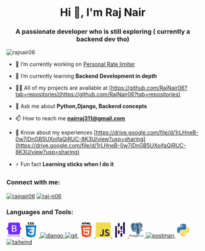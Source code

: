 <h1 align="center">Hi 👋, I'm Raj Nair</h1>
<h3 align="center">A passionate developer who is still exploring ( currently a backend dev tho)</h3>

<p align="left"> <img src="https://komarev.com/ghpvc/?username=rajnair06&label=Profile%20views&color=0e75b6&style=flat" alt="rajnair06" /> </p>

- 🔭 I’m currently working on [Personal Rate limiter](https://github.com/RajNair06/rate_limiter)

- 🌱 I’m currently learning **Backend Development in depth**

- 👨‍💻 All of my projects are available at [https://github.com/RajNair06?tab=repositories](https://github.com/RajNair06?tab=repositories)

- 💬 Ask me about **Python,Django, Backend concepts**

- 📫 How to reach me **nairraj311@gmail.com**

- 📄 Know about my experiences [https://drive.google.com/file/d/1rLHneB-0w7iDnGB5UXoifaQjRUC-8K3U/view?usp=sharing](https://drive.google.com/file/d/1rLHneB-0w7iDnGB5UXoifaQjRUC-8K3U/view?usp=sharing)

- ⚡ Fun fact **Learning sticks when I do it**

<h3 align="left">Connect with me:</h3>
<p align="left">
<a href="https://twitter.com/rajnair06" target="blank"><img align="center" src="https://raw.githubusercontent.com/rahuldkjain/github-profile-readme-generator/master/src/images/icons/Social/twitter.svg" alt="rajnair06" height="30" width="40" /></a>
<a href="https://linkedin.com/in/raj-n06" target="blank"><img align="center" src="https://raw.githubusercontent.com/rahuldkjain/github-profile-readme-generator/master/src/images/icons/Social/linked-in-alt.svg" alt="raj-n06" height="30" width="40" /></a>
</p>

<h3 align="left">Languages and Tools:</h3>
<p align="left"> <a href="https://getbootstrap.com" target="_blank" rel="noreferrer"> <img src="https://raw.githubusercontent.com/devicons/devicon/master/icons/bootstrap/bootstrap-plain-wordmark.svg" alt="bootstrap" width="40" height="40"/> </a> <a href="https://www.w3schools.com/css/" target="_blank" rel="noreferrer"> <img src="https://raw.githubusercontent.com/devicons/devicon/master/icons/css3/css3-original-wordmark.svg" alt="css3" width="40" height="40"/> </a> <a href="https://www.djangoproject.com/" target="_blank" rel="noreferrer"> <img src="https://cdn.worldvectorlogo.com/logos/django.svg" alt="django" width="40" height="40"/> </a> <a href="https://git-scm.com/" target="_blank" rel="noreferrer"> <img src="https://www.vectorlogo.zone/logos/git-scm/git-scm-icon.svg" alt="git" width="40" height="40"/> </a> <a href="https://www.w3.org/html/" target="_blank" rel="noreferrer"> <img src="https://raw.githubusercontent.com/devicons/devicon/master/icons/html5/html5-original-wordmark.svg" alt="html5" width="40" height="40"/> </a> <a href="https://developer.mozilla.org/en-US/docs/Web/JavaScript" target="_blank" rel="noreferrer"> <img src="https://raw.githubusercontent.com/devicons/devicon/master/icons/javascript/javascript-original.svg" alt="javascript" width="40" height="40"/> </a> <a href="https://pandas.pydata.org/" target="_blank" rel="noreferrer"> <img src="https://raw.githubusercontent.com/devicons/devicon/2ae2a900d2f041da66e950e4d48052658d850630/icons/pandas/pandas-original.svg" alt="pandas" width="40" height="40"/> </a> <a href="https://www.postgresql.org" target="_blank" rel="noreferrer"> <img src="https://raw.githubusercontent.com/devicons/devicon/master/icons/postgresql/postgresql-original-wordmark.svg" alt="postgresql" width="40" height="40"/> </a> <a href="https://postman.com" target="_blank" rel="noreferrer"> <img src="https://www.vectorlogo.zone/logos/getpostman/getpostman-icon.svg" alt="postman" width="40" height="40"/> </a> <a href="https://www.python.org" target="_blank" rel="noreferrer"> <img src="https://raw.githubusercontent.com/devicons/devicon/master/icons/python/python-original.svg" alt="python" width="40" height="40"/> </a> <a href="https://tailwindcss.com/" target="_blank" rel="noreferrer"> <img src="https://www.vectorlogo.zone/logos/tailwindcss/tailwindcss-icon.svg" alt="tailwind" width="40" height="40"/> </a> </p>

